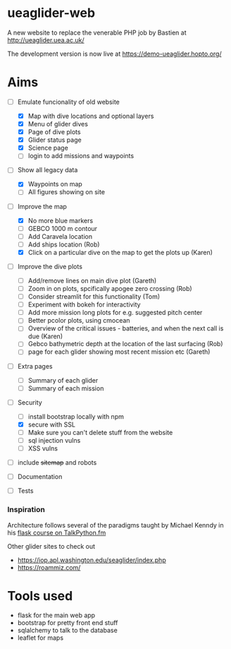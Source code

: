 # ueaglider-web

A new website to replace the venerable PHP job by Bastien at http://ueaglider.uea.ac.uk/

The development version is now live at https://demo-ueaglider.hopto.org/

# Aims

- [ ] Emulate funcionality of old website
  - [x] Map with dive locations and optional layers
  - [x] Menu of glider dives
  - [x] Page of dive plots
  - [x] Glider status page
  - [x] Science page
  - [ ] login to add missions and waypoints
  
- [ ] Show all legacy data
  - [x] Waypoints on map
  - [ ] All figures showing on site

- [ ] Improve the map
  - [x] No more blue markers
  - [ ] GEBCO 1000 m contour
  - [ ] Add Caravela location
  - [ ] Add ships location (Rob)
  - [x] Click on a particular dive on the map to get the plots up (Karen)

- [ ] Improve the dive plots
  - [ ] Add/remove lines on main dive plot (Gareth)
  - [ ] Zoom in on plots, spcifically apogee zero crossing (Rob)
  - [ ] Consider streamlit for this functionality (Tom)
  - [ ] Experiment with bokeh for interactivity
  - [ ] Add more mission long plots for e.g. suggested pitch center
  - [ ] Better pcolor plots, using cmocean
  - [ ] Overview of the critical issues - batteries, and when the next call is due (Karen)
  - [ ] Gebco bathymetric depth at the location of the last surfacing (Rob)
  - [ ] page for each glider showing most recent mission etc (Gareth)
  
- [ ] Extra pages
  - [ ] Summary of each glider
  - [ ] Summary of each mission

- [ ] Security
  - [ ] install bootstrap locally with npm
  - [x] secure with SSL
  - [ ] Make sure you can't delete stuff from the website
  - [ ] sql injection vulns
  - [ ] XSS vulns

- [ ] include ~~sitemap~~ and robots

- [ ] Documentation

- [ ] Tests

### Inspiration

Architecture follows several of the paradigms taught by Michael Kenndy in his [flask course on TalkPython.fm](https://training.talkpython.fm/courses/explore_flask/building-data-driven-web-applications-in-python-with-flask-sqlalchemy-and-bootstrap)

Other glider sites to check out
- https://iop.apl.washington.edu/seaglider/index.php
- https://roammiz.com/

# Tools used

- flask for the main web app
- bootstrap for pretty front end stuff
- sqlalchemy to talk to the database
- leaflet for maps
